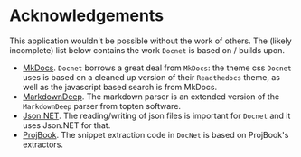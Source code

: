 Acknowledgements
================

This application wouldn't be possible without the work of others. The (likely incomplete) list below contains the work `Docnet` is based on / builds upon. 

* [MkDocs](http://www.mkdocs.org/). `Docnet` borrows a great deal from `MkDocs`: the theme css `Docnet` uses is based on a cleaned up version of their `Readthedocs` theme, as well as the javascript based search is from MkDocs. 
* [MarkdownDeep](http://www.toptensoftware.com/markdowndeep/). The markdown parser is an extended version of the `MarkdownDeep` parser from topten software.  
* [Json.NET](http://www.newtonsoft.com/json). The reading/writing of json files is important for `Docnet` and it uses Json.NET for that. 
* [ProjBook](http://defrancea.github.io/Projbook/). The snippet extraction code in `DocNet` is based on ProjBook's extractors. 